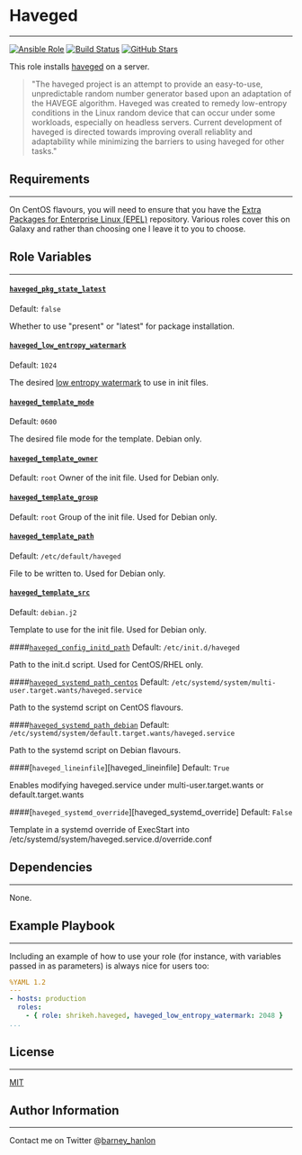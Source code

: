 # Haveged
------------
[![Ansible Role](https://img.shields.io/ansible/role/5018.svg)](https://galaxy.ansible.com/detail#/role/5018)
[![Build Status](https://travis-ci.org/shrikeh-ansible-roles/ansible-haveged.svg)](https://travis-ci.org/shrikeh-ansible-roles/ansible-haveged)
[![GitHub Stars](https://img.shields.io/github/stars/shrikeh-ansible-roles/ansible-haveged.svg)](https://github.com/shrikeh-ansible-roles/ansible-haveged)


This role installs [haveged][haveged] on a server.

> "The haveged project is an attempt to provide an easy-to-use, unpredictable random number generator based upon an adaptation of the HAVEGE algorithm. Haveged was created to remedy low-entropy conditions in the Linux random device that can occur under some workloads, especially on headless servers. Current development of haveged is directed towards improving overall reliablity and adaptability while minimizing the barriers to using haveged for other tasks."

## Requirements
------------

On CentOS flavours, you will need to ensure that you have the [Extra Packages for Enterprise Linux (EPEL)][epel] repository. Various roles cover this on Galaxy and rather than choosing one I leave it to you to choose.

## Role Variables
--------------
#### [`haveged_pkg_state_latest`][haveged_pkg_state_latest]
Default: `false`

Whether to use "present" or "latest" for package installation.

#### [`haveged_low_entropy_watermark`][haveged_low_entropy_watermark]
Default: `1024`

The desired [low entropy watermark][haveged_low_entropy] to use in init files.

#### [`haveged_template_mode`][haveged_template_mode]
Default: `0600`

The desired file mode for the template. Debian only.

#### [`haveged_template_owner`][haveged_template_owner]
Default: `root`
Owner of the init file. Used for Debian only.

#### [`haveged_template_group`][haveged_template_group]
Default: `root`
Group of the init file. Used for Debian only.

#### [`haveged_template_path`][haveged_template_path]
Default: `/etc/default/haveged`

File to be written to. Used for Debian only.

#### [`haveged_template_src`][haveged_template_src]
Default: `debian.j2`

Template to use for the init file. Used for Debian only.

####[`haveged_config_initd_path`][haveged_config_initd_path]
Default: `/etc/init.d/haveged`

Path to the init.d script. Used for CentOS/RHEL only.

####[`haveged_systemd_path_centos`][haveged_systemd_path_centos]
Default: `/etc/systemd/system/multi-user.target.wants/haveged.service`

Path to the systemd script on CentOS flavours.

####[`haveged_systemd_path_debian`][haveged_systemd_path_debian]
Default: `/etc/systemd/system/default.target.wants/haveged.service`

Path to the systemd script on Debian flavours.

####[`haveged_lineinfile`][haveged_lineinfile]
Default: `True`

Enables modifying haveged.service under multi-user.target.wants or default.target.wants

####[`haveged_systemd_override`][haveged_systemd_override]
Default: `False`

Template in a systemd override of ExecStart into /etc/systemd/system/haveged.service.d/override.conf

## Dependencies
------------
None.

## Example Playbook
----------------

Including an example of how to use your role (for instance, with variables passed in as parameters) is always nice for users too:

```YAML
%YAML 1.2
---
- hosts: production
  roles:
    - { role: shrikeh.haveged, haveged_low_entropy_watermark: 2048 }
...
```

## License
-------

[MIT][licence]

## Author Information
------------------

Contact me on Twitter @[barney_hanlon][twitter]

[haveged]: http://www.issihosts.com/haveged/ "Link to haveged documentation"
[epel]: https://fedoraproject.org/wiki/EPEL "Link to EPEL"
[twitter]: https://twitter.com/barney_hanlon "Link to my Twitter page"
[licence]: https://raw.githubusercontent.com/shrikeh-ansible-roles/ansible-jumpcloud/master/LICENSE
[haveged_low_entropy]: https://www.digitalocean.com/community/tutorials/how-to-setup-additional-entropy-for-cloud-servers-using-haveged
[haveged_pkg_state_latest]: https://github.com/shrikeh-ansible-roles/ansible-haveged/blob/master/defaults/main.yml#L3
[haveged_low_entropy_watermark]: https://github.com/shrikeh-ansible-roles/ansible-haveged/blob/master/defaults/main.yml#L4
[haveged_template_mode]: https://github.com/shrikeh-ansible-roles/ansible-haveged/blob/master/defaults/main.yml#L6
[haveged_template_owner]: https://github.com/shrikeh-ansible-roles/ansible-haveged/blob/master/defaults/main.yml#L7
[haveged_template_group]: https://github.com/shrikeh-ansible-roles/ansible-haveged/blob/master/defaults/main.yml#L8
[haveged_template_path]: https://github.com/shrikeh-ansible-roles/ansible-haveged/blob/master/defaults/main.yml#L9
[haveged_template_src]: https://github.com/shrikeh-ansible-roles/ansible-haveged/blob/master/defaults/main.yml#L10
[haveged_config_initd_path]: https://github.com/shrikeh-ansible-roles/ansible-haveged/blob/master/defaults/main.yml#L12
[haveged_systemd_path_centos]: https://github.com/shrikeh-ansible-roles/ansible-haveged/blob/master/defaults/main.yml#L14
[haveged_systemd_path_debian]: https://github.com/shrikeh-ansible-roles/ansible-haveged/blob/master/defaults/main.yml#L15

